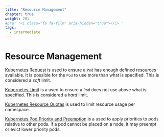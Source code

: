 ```yaml
---
title: "Resource Management"
chapter: true
weight: 201
#pre: '<i class="fa fa-film" aria-hidden="true"></i> '
tags:
  - intermediate
---
```


# Resource Management

[Kubernetes Request](https://kubernetes.io/docs/concepts/configuration/manage-resources-containers/#requests-and-limits) is used to ensure a `Pod` has enough defined resources available. It is possible for the `Pod` to use more than what is specified. This is considered a *soft* limit. 

[Kubernetes Limit](https://kubernetes.io/docs/concepts/configuration/manage-resources-containers/#requests-and-limits)  is a used to ensure a `Pod`  does not use above what is specified. This is considered a *hard* limit. 

[Kubernetes Resource Quotas](https://kubernetes.io/docs/concepts/policy/resource-quotas/) is used to limit resource usage per namespace. 

[Kubernetes Pod Priority and Preemption](https://kubernetes.io/docs/concepts/configuration/pod-priority-preemption/) is a used to apply priorities to pods relative to other pods. If a pod cannot be placed on a node, it may preempt or evict lower priority pods. 


